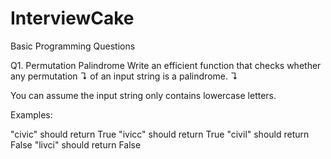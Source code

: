 # InterviewCake
Basic Programming Questions

Q1. Permutation Palindrome
Write an efficient function that checks whether any permutation ↴ of an input string is a palindrome. ↴

You can assume the input string only contains lowercase letters.

Examples:

"civic" should return True
"ivicc" should return True
"civil" should return False
"livci" should return False
